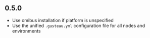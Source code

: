 ## 0.5.0

  * Use omibus installation if platform is unspecified
  * Use the unified `.gusteau.yml` configuration file for all nodes and environments
